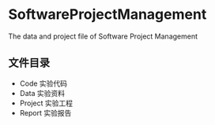 # SoftwareProjectManagement
The data and project file of Software Project Management

## 文件目录
- Code 实验代码
- Data 实验资料
- Project 实验工程
- Report 实验报告
